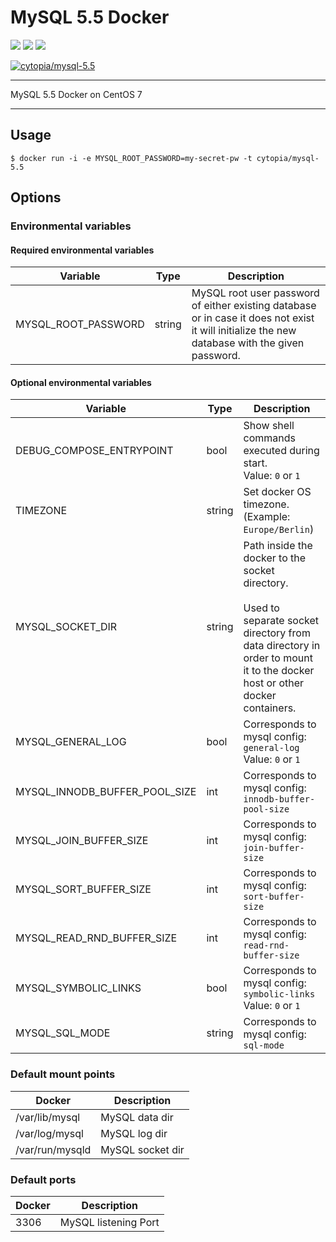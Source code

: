 # MySQL 5.5 Docker

[![](https://images.microbadger.com/badges/version/cytopia/mysql-5.5.svg)](https://microbadger.com/images/cytopia/mysql-5.5 "mysql-5.5") [![](https://images.microbadger.com/badges/image/cytopia/mysql-5.5.svg)](https://microbadger.com/images/cytopia/mysql-5.5 "mysql-5.5") [![](https://images.microbadger.com/badges/license/cytopia/mysql-5.5.svg)](https://microbadger.com/images/cytopia/mysql-5.5 "mysql-5.5")

[![cytopia/mysql-5.5](http://dockeri.co/image/cytopia/mysql-5.5)](https://hub.docker.com/r/cytopia/mysql-5.5/)

----

MySQL 5.5 Docker on CentOS 7


----

## Usage

```shell
$ docker run -i -e MYSQL_ROOT_PASSWORD=my-secret-pw -t cytopia/mysql-5.5
```

## Options


### Environmental variables

#### Required environmental variables

| Variable | Type | Description |
|----------|------|-------------|
| MYSQL_ROOT_PASSWORD | string | MySQL root user password of either existing database or in case it does not exist it will initialize the new database with the given password. |

#### Optional environmental variables

| Variable | Type | Description |
|----------|------|-------------|
| DEBUG_COMPOSE_ENTRYPOINT | bool | Show shell commands executed during start.<br/>Value: `0` or `1` |
| TIMEZONE | string | Set docker OS timezone.<br/>(Example: `Europe/Berlin`) |
| MYSQL_SOCKET_DIR | string | Path inside the docker to the socket directory.<br/><br/>Used to separate socket directory from data directory in order to mount it to the docker host or other docker containers. |
| MYSQL_GENERAL_LOG | bool | Corresponds to mysql config: `general-log`<br/>Value: `0` or `1` |
| MYSQL_INNODB_BUFFER_POOL_SIZE | int | Corresponds to mysql config: `innodb-buffer-pool-size` |
| MYSQL_JOIN_BUFFER_SIZE | int | Corresponds to mysql config: `join-buffer-size` |
| MYSQL_SORT_BUFFER_SIZE | int | Corresponds to mysql config: `sort-buffer-size` |
| MYSQL_READ_RND_BUFFER_SIZE | int | Corresponds to mysql config: `read-rnd-buffer-size` |
| MYSQL_SYMBOLIC_LINKS | bool | Corresponds to mysql config: `symbolic-links`<br/>Value: `0` or `1` |
| MYSQL_SQL_MODE | string | Corresponds to mysql config: `sql-mode` |


### Default mount points

| Docker | Description |
|--------|-------------|
| /var/lib/mysql | MySQL data dir |
| /var/log/mysql | MySQL log dir |
| /var/run/mysqld | MySQL socket dir |

### Default ports

| Docker | Description |
|--------|-------------|
| 3306   | MySQL listening Port |
